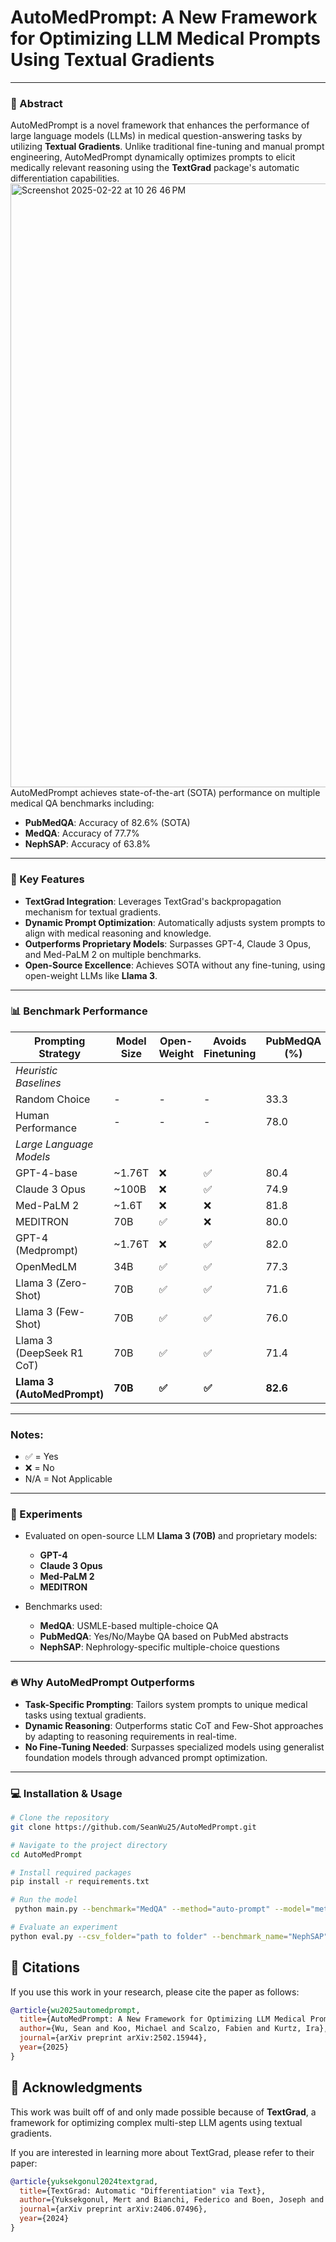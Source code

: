 # AutoMedPrompt: A New Framework for Optimizing LLM Medical Prompts Using Textual Gradients

---

### 📘 Abstract
AutoMedPrompt is a novel framework that enhances the performance of large language models (LLMs) in medical question-answering tasks by utilizing **Textual Gradients**. Unlike traditional fine-tuning and manual prompt engineering, AutoMedPrompt dynamically optimizes prompts to elicit medically relevant reasoning using the **TextGrad** package's automatic differentiation capabilities.
<img width="966" alt="Screenshot 2025-02-22 at 10 26 46 PM" src="https://github.com/user-attachments/assets/2d61106e-87f7-442f-b8c5-bb5cef7c3d8c" />
AutoMedPrompt achieves state-of-the-art (SOTA) performance on multiple medical QA benchmarks including:
- **PubMedQA**: Accuracy of 82.6% (SOTA)
- **MedQA**: Accuracy of 77.7%
- **NephSAP**: Accuracy of 63.8%

---

### 🚀 Key Features
- **TextGrad Integration**: Leverages TextGrad's backpropagation mechanism for textual gradients.
- **Dynamic Prompt Optimization**: Automatically adjusts system prompts to align with medical reasoning and knowledge.
- **Outperforms Proprietary Models**: Surpasses GPT-4, Claude 3 Opus, and Med-PaLM 2 on multiple benchmarks.
- **Open-Source Excellence**: Achieves SOTA without any fine-tuning, using open-weight LLMs like **Llama 3**.

---

### 📊 Benchmark Performance


| **Prompting Strategy**            | **Model Size** | **Open-Weight** | **Avoids Finetuning** | **PubMedQA (%)** | **MedQA (%)** | **NephSAP (%)** |
|----------------------------------|----------------|-----------------|----------------------|------------------|---------------|-----------------|
| *Heuristic Baselines*             |                |                 |                      |                  |               |                 |
| Random Choice                     | -              | -               | -                    | 33.3             | 25.0          | 24.1            |
| Human Performance                 | -              | -               | -                    | 78.0             | 60.0          | 76.0            |
| *Large Language Models*           |                |                 |                      |                  |               |                 |
| GPT-4-base                        | ~1.76T         | ❌               | ✅                   | 80.4             | 81.7          | 63.6            |
| Claude 3 Opus                     | ~100B          | ❌               | ✅                   | 74.9             | 64.7          | 40.8            |
| Med-PaLM 2                        | ~1.6T          | ❌               | ❌                   | 81.8             | 85.4          | N/A             |
| MEDITRON                          | 70B            | ✅               | ❌                   | 80.0             | 65.4          | 29.8            |
| GPT-4 (Medprompt)                 | ~1.76T         | ❌               | ✅                   | 82.0             | 90.2          | N/A             |
| OpenMedLM                         | 34B            | ✅               | ✅                   | 77.3             | 72.6          | N/A             |
| Llama 3 (Zero-Shot)               | 70B            | ✅               | ✅                   | 71.6             | 75.2          | 61.6            |
| Llama 3 (Few-Shot)                | 70B            | ✅               | ✅                   | 76.0             | 75.4          | 58.8            |
| Llama 3 (DeepSeek R1 CoT)         | 70B            | ✅               | ✅                   | 71.4             | 76.4          | 48.0            |
| **Llama 3 (AutoMedPrompt)**       | **70B**        | **✅**           | **✅**               | **82.6**         | **77.7**      | **63.8**        |

---

### Notes:
- ✅ = Yes
- ❌ = No
- N/A = Not Applicable

---

### 🔬 Experiments

- Evaluated on open-source LLM **Llama 3 (70B)** and proprietary models:
  - **GPT-4**
  - **Claude 3 Opus**
  - **Med-PaLM 2**
  - **MEDITRON**

- Benchmarks used:
  - **MedQA**: USMLE-based multiple-choice QA
  - **PubMedQA**: Yes/No/Maybe QA based on PubMed abstracts
  - **NephSAP**: Nephrology-specific multiple-choice questions

---

### 🔥 Why AutoMedPrompt Outperforms
- **Task-Specific Prompting**: Tailors system prompts to unique medical tasks using textual gradients.
- **Dynamic Reasoning**: Outperforms static CoT and Few-Shot approaches by adapting to reasoning requirements in real-time.
- **No Fine-Tuning Needed**: Surpasses specialized models using generalist foundation models through advanced prompt optimization.
---

### 💻 Installation & Usage

```bash
# Clone the repository
git clone https://github.com/SeanWu25/AutoMedPrompt.git

# Navigate to the project directory
cd AutoMedPrompt

# Install required packages
pip install -r requirements.txt

# Run the model
 python main.py --benchmark="MedQA" --method="auto-prompt" --model="meta-llama/Llama-3-70b-chat-hf"

# Evaluate an experiment
python eval.py --csv_folder="path to folder" --benchmark_name="NephSAP"
```


## 📜 Citations

If you use this work in your research, please cite the paper as follows:

```bibtex
@article{wu2025automedprompt,
  title={AutoMedPrompt: A New Framework for Optimizing LLM Medical Prompts Using Textual Gradients},
  author={Wu, Sean and Koo, Michael and Scalzo, Fabien and Kurtz, Ira},
  journal={arXiv preprint arXiv:2502.15944},
  year={2025}
}
```

## 🙏 Acknowledgments
This work was built off of and only made possible because of **TextGrad**, a framework for optimizing complex multi-step LLM agents using textual gradients.

If you are interested in learning more about TextGrad, please refer to their paper:

```bibtex
@article{yuksekgonul2024textgrad,
  title={TextGrad: Automatic "Differentiation" via Text},
  author={Yuksekgonul, Mert and Bianchi, Federico and Boen, Joseph and Liu, Sheng and Huang, Zhi and Guestrin, Carlos and Zou, James},
  journal={arXiv preprint arXiv:2406.07496},
  year={2024}
}
```

